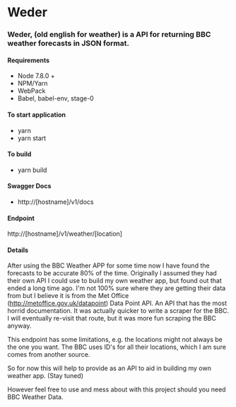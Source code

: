 # Weder

### Weder, (old english for weather) is a API for returning BBC weather forecasts in JSON format.

#### Requirements
- Node 7.8.0 +
- NPM/Yarn
- WebPack
- Babel, babel-env, stage-0

#### To start application
- yarn
- yarn start

#### To build
- yarn build

#### Swagger Docs
- http://[hostname]/v1/docs

#### Endpoint
http://[hostname]/v1/weather/[location]

#### Details
After using the BBC Weather APP for some time now I have found the forecasts to be accurate 80% of the time. Originally I assumed they had their own API I could use to build my own weather app, but found out that ended a long time ago. I'm not 100% sure where they are getting their data from but I believe it is from the Met Office (http://metoffice.gov.uk/datapoint) Data Point API. An API that has the most horrid documentation. It was actually quicker to write a scraper for the BBC. I will eventually re-visit that route, but it was more fun scraping the BBC anyway.

This endpoint has some limitations, e.g. the locations might not always be the one you want. The BBC uses ID's for all their locations, which I am sure comes from another source. 

So for now this will help to provide as an API to aid in building my own weather app. (Stay tuned)

However feel free to use and mess about with this project should you need BBC Weather Data.